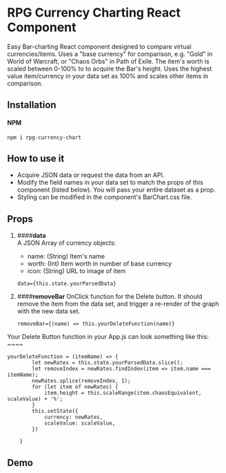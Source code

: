 # RPG Currency Charting React Component

Easy Bar-charting React component designed to compare virtual currencies/items.
Uses a "base currency" for comparison, e.g. "Gold" in World of Warcraft, or "Chaos Orbs" in Path of Exile.
The item's worth is scaled between 0-100% to to acquire the Bar's height. 
Uses the highest value item/currency in your data set as 100% and scales other items in comparison. 

## Installation
#### NPM
```npm i rpg-currency-chart```


## How to use it
- Acquire JSON data or request the data from an API. 
- Modify the field names in your data set to match the props of this component (listed below). You will pass your entire dataset as a prop.
- Styling can be modified in the component's BarChart.css file. 

## Props
1. ####**data**  
    A JSON Array of currency objects:
    - name: (String) Item's name
    - worth: (Int) Item worth in number of base currency
    - icon: (String) URL to image of item
    
    ```data={this.state.yourParsedData}```
2. ####**removeBar**
    OnClick function for the Delete button. It should remove the item from the data set, and trigger a re-render of the graph with the new data set. 
    
    ```removeBar={(name) => this.yourDeleteFunction(name)}```

Your Delete Button function in your App.js can look something like this:
    ~~~~
    
    yourDeleteFunction = (itemName) => {
            let newRates = this.state.yourParsedData.slice();
            let removeIndex = newRates.findIndex(item => item.name === itemName);
            newRates.splice(removeIndex, 1);
            for (let item of newRates) {
                item.height = this.scaleRange(item.chaosEquivalent, scaleValue) + '%';
            }
            this.setState({
                currency: newRates,
                scaleValue: scaleValue,
            })
    
        }
## Demo
[Path of Exile Currency Charts]: https://shaneleblanc.github.io/poe-charts-react/